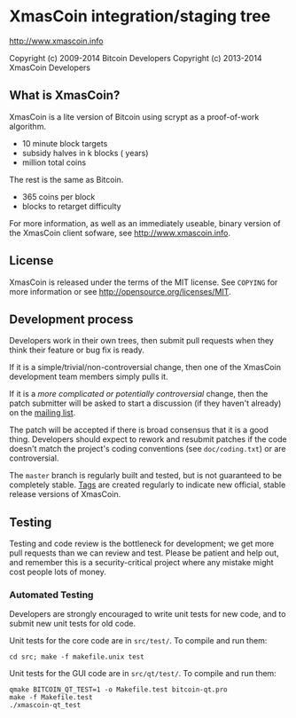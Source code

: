 XmasCoin integration/staging tree
================================

http://www.xmascoin.info

Copyright (c) 2009-2014 Bitcoin Developers
Copyright (c) 2013-2014 XmasCoin Developers

What is XmasCoin?
----------------

XmasCoin is a lite version of Bitcoin using scrypt as a proof-of-work algorithm.
 - 10 minute block targets
 - subsidy halves in k blocks ( years)
 -  million total coins

The rest is the same as Bitcoin.
 - 365 coins per block
 -  blocks to retarget difficulty

For more information, as well as an immediately useable, binary version of
the XmasCoin client sofware, see http://www.xmascoin.info.

License
-------

XmasCoin is released under the terms of the MIT license. See `COPYING` for more
information or see http://opensource.org/licenses/MIT.

Development process
-------------------

Developers work in their own trees, then submit pull requests when they think
their feature or bug fix is ready.

If it is a simple/trivial/non-controversial change, then one of the XmasCoin
development team members simply pulls it.

If it is a *more complicated or potentially controversial* change, then the patch
submitter will be asked to start a discussion (if they haven't already) on the
[mailing list](http://sourceforge.net/mailarchive/forum.php?forum_name=bitcoin-development).

The patch will be accepted if there is broad consensus that it is a good thing.
Developers should expect to rework and resubmit patches if the code doesn't
match the project's coding conventions (see `doc/coding.txt`) or are
controversial.

The `master` branch is regularly built and tested, but is not guaranteed to be
completely stable. [Tags](https://github.com/bitcoin/bitcoin/tags) are created
regularly to indicate new official, stable release versions of XmasCoin.

Testing
-------

Testing and code review is the bottleneck for development; we get more pull
requests than we can review and test. Please be patient and help out, and
remember this is a security-critical project where any mistake might cost people
lots of money.

### Automated Testing

Developers are strongly encouraged to write unit tests for new code, and to
submit new unit tests for old code.

Unit tests for the core code are in `src/test/`. To compile and run them:

    cd src; make -f makefile.unix test

Unit tests for the GUI code are in `src/qt/test/`. To compile and run them:

    qmake BITCOIN_QT_TEST=1 -o Makefile.test bitcoin-qt.pro
    make -f Makefile.test
    ./xmascoin-qt_test

